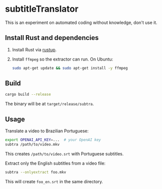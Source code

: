 # subtitleTranslator

This is an experiment on automated coding without knowledge, don't use it.

## Install Rust and dependencies

1. Install Rust via [rustup](https://rustup.rs/).
2. Install `ffmpeg` so the extractor can run. On Ubuntu:

   ```bash
   sudo apt-get update && sudo apt-get install -y ffmpeg
   ```

## Build

```bash
cargo build --release
```

The binary will be at `target/release/subtra`.

## Usage

Translate a video to Brazilian Portuguese:

```bash
export OPENAI_API_KEY=...  # your OpenAI key
subtra /path/to/video.mkv
```

This creates `/path/to/video.srt` with Portuguese subtitles.

Extract only the English subtitles from a video file:

```bash
subtra --onlyextract foo.mkv
```

This will create `foo_en.srt` in the same directory.
